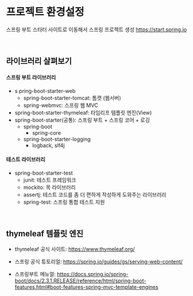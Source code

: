 # 프로젝트 환경설정

스프링 부트 스타터 사이트로 이동해서 스프링 프로젝트 생성
https://start.spring.io

<br>

## 라이브러리 살펴보기

#### 스프링 부트 라이브러리
* s pring-boot-starter-web
  * spring-boot-starter-tomcat: 톰캣 (웹서버)
  * spring-webmvc: 스프링 웹 MVC
* spring-boot-starter-thymeleaf: 타임리프 템플릿 엔진(View)
* spring-boot-starter(공통): 스프링 부트 + 스프링 코어 + 로깅
  * spring-boot
    * spring-core
  * spring-boot-starter-logging
    * logback, slf4j

#### 테스트 라이브러리
* spring-boot-starter-test
  * junit: 테스트 프레임워크
  * mockito: 목 라이브러리
  * assertj: 테스트 코드를 좀 더 편하게 작성하게 도와주는 라이브러리
  * spring-test: 스프링 통합 테스트 지원

<br>

## thymeleaf 템플릿 엔진
* thymeleaf 공식 사이트: https://www.thymeleaf.org/

* 스프링 공식 튜토리얼: https://spring.io/guides/gs/serving-web-content/

* 스프링부트 메뉴얼: https://docs.spring.io/spring-boot/docs/2.3.1.RELEASE/reference/html/spring-boot-features.html#boot-features-spring-mvc-template-engines
